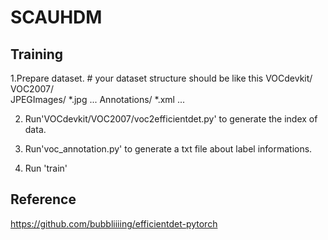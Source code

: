 # SCAUHDM

## Training 

1.Prepare dataset.
    # your dataset structure should be like this
    VOCdevkit/
        VOC2007/  
            JPEGImages/
                *.jpg
                ...
            Annotations/
                *.xml
                ...
                
2. Run'VOCdevkit/VOC2007/voc2efficientdet.py' to generate the index of data.

3. Run'voc_annotation.py' to generate a txt file about label informations.

4. Run 'train'


## Reference
https://github.com/bubbliiiing/efficientdet-pytorch
